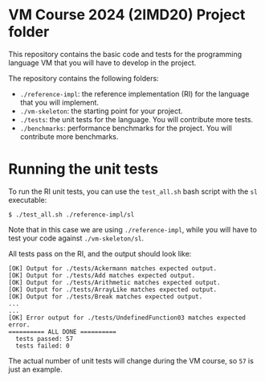 # VM Course 2024 (2IMD20) Project folder

This repository contains the basic code and tests for the programming language VM that you will have to develop in the project.

The repository contains the following folders:

* `./reference-impl`: the reference implementation (RI) for the language that you will implement.
* `./vm-skeleton`: the starting point for your project.
* `./tests`: the unit tests for the language. You will contribute more tests.
* `./benchmarks`: performance benchmarks for the project. You will contribute more benchmarks.

# Running the unit tests

To run the RI unit tests, you can use the `test_all.sh` bash script with the `sl` executable:
```
$ ./test_all.sh ./reference-impl/sl
```
Note that in this case we are using `./reference-impl`, while you will have to test your code against `./vm-skeleton/sl`.

All tests pass on the RI, and the output should look like:
```
[OK] Output for ./tests/Ackermann matches expected output.
[OK] Output for ./tests/Add matches expected output.
[OK] Output for ./tests/Arithmetic matches expected output.
[OK] Output for ./tests/ArrayLike matches expected output.
[OK] Output for ./tests/Break matches expected output.
...
...
[OK] Error output for ./tests/UndefinedFunction03 matches expected error.
========== ALL DONE ==========
  tests passed: 57
  tests failed: 0
```

The actual number of unit tests will change during the VM course, so `57` is just an example.
